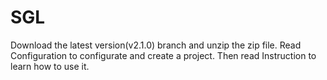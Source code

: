 # SGL
Download the latest version(v2.1.0) branch and unzip the zip file. Read Configuration to configurate and create a project. Then read Instruction to learn how to use it.
